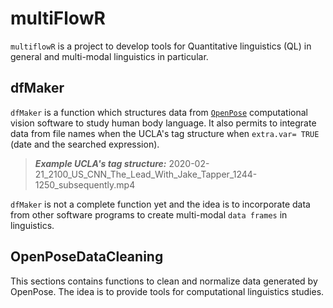 # multiFlowR

`multiflowR` is a project to develop tools for Quantitative linguistics (QL) in general and multi-modal linguistics in particular.

## dfMaker

`dfMaker` is a function which structures data from [`OpenPose`](https://github.com/CMU-Perceptual-Computing-Lab/openpose) computational vision software to study human body language. It also permits to integrate data from file names when the UCLA's tag structure when `extra.var= TRUE` (date and the searched expression).

> ***Example UCLA's tag structure:*** 2020-02-21_2100_US_CNN_The_Lead_With_Jake_Tapper_1244-1250_subsequently.mp4

`dfMaker` is not a complete function yet and the idea is to incorporate data from other software programs to create multi-modal `data frames` in linguistics.

## OpenPoseDataCleaning

This sections contains functions to clean and normalize data generated by OpenPose. The idea is to provide tools for computational linguistics studies.
